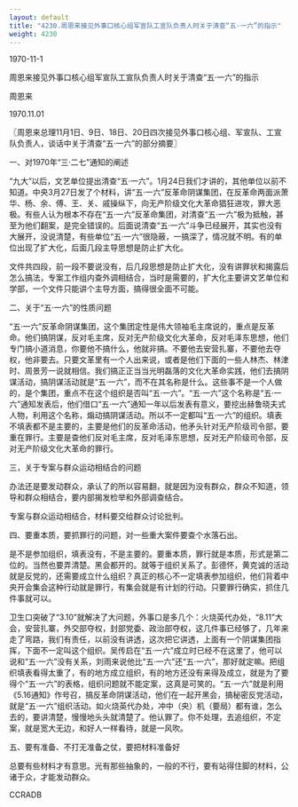 ```yaml
---
layout: default
title: "4230.周恩来接见外事口核心组军宣队工宣队负责人时关于清查“五·一六”的指示"
weight: 4230
---
```


1970-11-1

周恩来接见外事口核心组军宣队工宣队负责人时关于清查“五·一六”的指示

周恩来

1970.11.01

〖周恩来总理11月1日、9日、18日、20日四次接见外事口核心组、军宣队、工宣队负责人，谈话中关于清查“五·一六”的部分摘要〗

一、对1970年“三·二七”通知的阐述

“九大”以后，文艺单位提出清查“五·一六”。1月24日我们才讲的，其他单位以前不知道。中央3月27日发了个材料，讲“五·一六”反革命阴谋集团，在反革命两面派萧华、杨、余、傅、王、关、戚操纵下，向无产阶级文化大革命猖狂进攻，罪大恶极。有些人认为根本不存在“五·一六”反革命集团，对清查“五·一六”极为抵触，甚至为他们翻案，是完全错误的。后面说清查“五·一六”斗争已经展开，其实也没有大展开，没说清楚，有些单位“五·一六”很隐蔽，一搞深了，情况就不明。有的单位出现了扩大化，后面几段主导思想是防止扩大化。

文件共四段，前一段不要说没有，后几段思想是防止扩大化，没有讲罪状和揭露后怎么搞法，专案工作组内查外调相结合，当时是需要的，扩大化主要讲文艺单位和学部，一个文件只能讲个主导方面，搞得很全面不可能。

二、关于“五·一六”的性质问题

“五·一六”反革命阴谋集团，这个集团定性是伟大领袖毛主席说的，重点是反革命。他们搞阴谋，反对毛主席，反对无产阶级文化大革命，反对毛泽东思想，他们专门搞小道消息，你要他不搞什么，他就非搞。不要他去安营扎寨，不要他去夺权，他非要去。只要文革里有一个人出来说，或者是他们下面的一些人林杰、林津时、周景芳一说就相信。我们搞正正当当光明磊落的文化大革命实践，他们去搞阴谋活动，搞阴谋活动就是“五·一六”，而不在其名称是什么。这些事不是一个人做的，是个集团，重点不在这个组织是否叫“五·一六”。“五·一六”这个名称是“五·一六”通知发表后，他们借口“五·一六”通知一年以后发表有意义，要挖出赫鲁晓夫式人物，利用这个名称，煽动搞阴谋活动。所以不一定都叫“五·一六”的组织。填表不填表都不是主要的，主要是他们的反革命活动，他矛头针对无产阶级司令部，要重在罪行。主要是查他们反对毛主席，反对毛泽东思想，反对无产阶级司令部，反对无产阶级文化大革命的罪行。

三，关于专案与群众运动相结合的问题

办法还是要发动群众，承认了的所以容易翻，就是因为没有群众，群众不知道，领导和群众相结合，要内部揭发检举和外部调查结合。

专案与群众运动相结合，材料要交给群众讨论批判。

四、要重本质，要抓罪行的问题，对一些重大案件要查个水落石出。

是不是参加组织，填表没有，不是主要的。要重本质，罪行就是本质，形式是第二位的。当然也要弄清楚。黑会都开的。就等于组织关系了。彭德怀，黄克诚的活动就是反党的，还需要成立什么组织？真正的核心不一定填表参加组织，他们背着中央开会集会这种行动就是罪行，有集会就是有计划的行动。只要罪行确实，抓住几件事就可以。

卫生口突破了“3.10”就解决了大问题，外事口是多几个：火烧英代办处，“8.11”大会，安营扎寨，外交部夺权，封部党委、政治部夺权，这几件事已经够了，几年来走了弯路，我们有责任，以前没有讲透，这次把它讲透，上面有一个阴谋集团指挥，下面不一定叫这个组织。吴传启在“五·一六”成立时已经不在这里了，他可以说和“五·一六”没有关系，刘雨来说他比“五·一六”还“五·一六”，那好就定嘛。把组织填表看得太重了，有的地方成立组织，有的地方还没有来得及成立，就是为了要得个“五·一六”的表格，组织问题就不能定案，这真是可笑的。“五·一六”就是利用《5.16通知》作号召，搞反革命阴谋活动，他们在一起开黑会，搞秘密反党活动，就是“五·一六”组织活动。如火烧英代办处，冲中（央）机（要局）都有谁，怎么去的，要讲清楚，慢慢地头头就清楚了。他认罪了。你不处理，去追组织，不定案，就是宽大无边，和好人一样看待，就是一风吹。

五、要有准备、不打无准备之仗，要把材料准备好

总要有些材料才有意思。光有那些抽象的，一般的不行，要有站得住脚的材料，公诸于众，才能发动群众。

CCRADB

